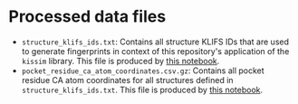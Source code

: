 # Processed data files

- `structure_klifs_ids.txt`: Contains all structure KLIFS IDs that are used to generate fingerprints in context of this repository's application of the `kissim` library. This file is produced by [this notebook](https://github.com/volkamerlab/kissim_app/blob/master/notebooks/dataset/prepare_dataset.ipynb).
- `pocket_residue_ca_atom_coordinates.csv.gz`: Contains all pocket residue CA atom coordinates for all structures defined in `structure_klifs_ids.txt`. This file is produced by [this notebook](https://github.com/volkamerlab/kissim_app/blob/master/notebooks/dataset/pocket_residue_ca_atom_coordinates.ipynb).